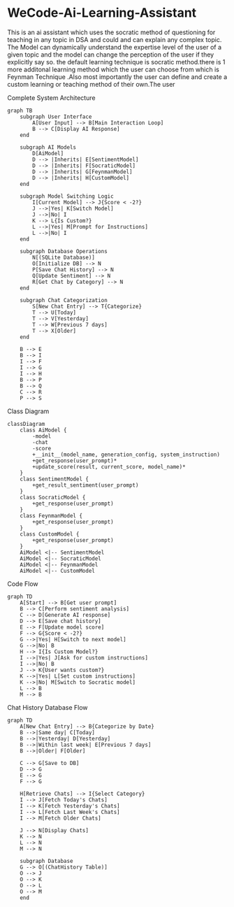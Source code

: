 # WeCode-Ai-Learning-Assistant

This is an ai assistant which uses the socratic method of questioning for teaching in any topic in DSA and could and can explain any complex topic. The Model can dynamically understand the expertise level of the user of a given topic and the model can change the perception of the user if they explicitly say so. the default learning technique is socratic method.there is 1 more additonal learning method which the user can choose from which is Feynman Technique .Also most importantly the user can define and create a custom learning or teaching method of their own.The user


Complete System Architecture

```mermaid
graph TB
    subgraph User Interface
        A[User Input] --> B[Main Interaction Loop]
        B --> C[Display AI Response]
    end

    subgraph AI Models
        D[AiModel]
        D --> |Inherits| E[SentimentModel]
        D --> |Inherits| F[SocraticModel]
        D --> |Inherits| G[FeynmanModel]
        D --> |Inherits| H[CustomModel]
    end

    subgraph Model Switching Logic
        I[Current Model] --> J{Score < -2?}
        J -->|Yes| K[Switch Model]
        J -->|No| I
        K --> L{Is Custom?}
        L -->|Yes| M[Prompt for Instructions]
        L -->|No| I
    end

    subgraph Database Operations
        N[(SQLite Database)]
        O[Initialize DB] --> N
        P[Save Chat History] --> N
        Q[Update Sentiment] --> N
        R[Get Chat by Category] --> N
    end

    subgraph Chat Categorization
        S[New Chat Entry] --> T{Categorize}
        T --> U[Today]
        T --> V[Yesterday]
        T --> W[Previous 7 days]
        T --> X[Older]
    end

    B --> E
    B --> I
    I --> F
    I --> G
    I --> H
    B --> P
    B --> Q
    C --> R
    P --> S
```



Class Diagram

```mermaid
classDiagram
    class AiModel {
        -model
        -chat
        -score
        +__init__(model_name, generation_config, system_instruction)
        +get_response(user_prompt)*
        +update_score(result, current_score, model_name)*
    }
    class SentimentModel {
        +get_result_sentiment(user_prompt)
    }
    class SocraticModel {
        +get_response(user_prompt)
    }
    class FeynmanModel {
        +get_response(user_prompt)
    }
    class CustomModel {
        +get_response(user_prompt)
    }
    AiModel <|-- SentimentModel
    AiModel <|-- SocraticModel
    AiModel <|-- FeynmanModel
    AiModel <|-- CustomModel
```



Code Flow

```mermaid
graph TD
    A[Start] --> B[Get user prompt]
    B --> C[Perform sentiment analysis]
    C --> D[Generate AI response]
    D --> E[Save chat history]
    E --> F[Update model score]
    F --> G{Score < -2?}
    G -->|Yes| H[Switch to next model]
    G -->|No| B
    H --> I{Is Custom Model?}
    I -->|Yes| J[Ask for custom instructions]
    I -->|No| B
    J --> K{User wants custom?}
    K -->|Yes| L[Set custom instructions]
    K -->|No| M[Switch to Socratic model]
    L --> B
    M --> B
```




Chat History Database Flow

```mermaid
graph TD
    A[New Chat Entry] --> B{Categorize by Date}
    B -->|Same day| C[Today]
    B -->|Yesterday| D[Yesterday]
    B -->|Within last week| E[Previous 7 days]
    B -->|Older| F[Older]
    
    C --> G[Save to DB]
    D --> G
    E --> G
    F --> G
    
    H[Retrieve Chats] --> I{Select Category}
    I --> J[Fetch Today's Chats]
    I --> K[Fetch Yesterday's Chats]
    I --> L[Fetch Last Week's Chats]
    I --> M[Fetch Older Chats]
    
    J --> N[Display Chats]
    K --> N
    L --> N
    M --> N
    
    subgraph Database
    G --> O[(ChatHistory Table)]
    O --> J
    O --> K
    O --> L
    O --> M
    end
```